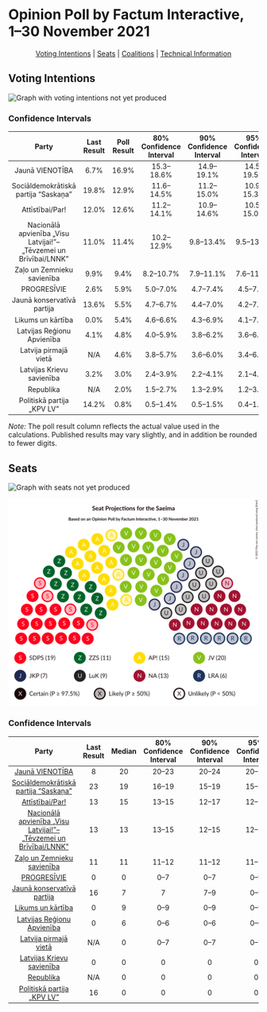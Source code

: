 # Opinion Poll by Factum Interactive, 1–30 November 2021

<p align="center"><a href="#voting-intentions">Voting Intentions</a> | <a href="#seats">Seats</a> | <a href="#coalitions">Coalitions</a> | <a href="#technical-information">Technical Information</a></p>

## Voting Intentions

![Graph with voting intentions not yet produced](2021-11-30-FactumInteractive.png "Voting Intentions")

### Confidence Intervals

| Party | Last Result | Poll Result | 80% Confidence Interval | 90% Confidence Interval | 95% Confidence Interval | 99% Confidence Interval |
|:-----:|:-----------:|:-----------:|:-----------------------:|:-----------------------:|:-----------------------:|:-----------------------:|
| Jaunā VIENOTĪBA | 6.7% | 16.9% | 15.3–18.6% |14.9–19.1% |14.5–19.5% |13.8–20.4% |
| Sociāldemokrātiskā partija “Saskaņa” | 19.8% | 12.9% | 11.6–14.5% |11.2–15.0% |10.9–15.3% |10.2–16.1% |
| Attīstībai/Par! | 12.0% | 12.6% | 11.2–14.1% |10.9–14.6% |10.5–15.0% |9.9–15.7% |
| Nacionālā apvienība „Visu Latvijai!”–„Tēvzemei un Brīvībai/LNNK” | 11.0% | 11.4% | 10.2–12.9% |9.8–13.4% |9.5–13.7% |8.9–14.5% |
| Zaļo un Zemnieku savienība | 9.9% | 9.4% | 8.2–10.7% |7.9–11.1% |7.6–11.5% |7.1–12.2% |
| PROGRESĪVIE | 2.6% | 5.9% | 5.0–7.0% |4.7–7.4% |4.5–7.7% |4.1–8.3% |
| Jaunā konservatīvā partija | 13.6% | 5.5% | 4.7–6.7% |4.4–7.0% |4.2–7.3% |3.8–7.9% |
| Likums un kārtība | 0.0% | 5.4% | 4.6–6.6% |4.3–6.9% |4.1–7.1% |3.7–7.7% |
| Latvijas Reģionu Apvienība | 4.1% | 4.8% | 4.0–5.9% |3.8–6.2% |3.6–6.5% |3.2–7.0% |
| Latvija pirmajā vietā | N/A | 4.6% | 3.8–5.7% |3.6–6.0% |3.4–6.2% |3.1–6.8% |
| Latvijas Krievu savienība | 3.2% | 3.0% | 2.4–3.9% |2.2–4.1% |2.1–4.4% |1.8–4.8% |
| Republika | N/A | 2.0% | 1.5–2.7% |1.3–2.9% |1.2–3.1% |1.0–3.5% |
| Politiskā partija „KPV LV” | 14.2% | 0.8% | 0.5–1.4% |0.5–1.5% |0.4–1.7% |0.3–2.0% |

*Note:* The poll result column reflects the actual value used in the calculations. Published results may vary slightly, and in addition be rounded to fewer digits.

## Seats

![Graph with seats not yet produced](2021-11-30-FactumInteractive-seats.png "Seats")

![Graph with seating plan not yet produced](2021-11-30-FactumInteractive-seating-plan.png "Seating Plan")

### Confidence Intervals

| Party | Last Result | Median | 80% Confidence Interval | 90% Confidence Interval | 95% Confidence Interval | 99% Confidence Interval |
|:-----:|:-----------:|:------:|:-----------------------:|:-----------------------:|:-----------------------:|:-----------------------:|
| <a href="#jaunā-vienotība">Jaunā VIENOTĪBA</a> | 8 | 20 | 20–23 |20–24 |20–25 |17–25 |
| <a href="#sociāldemokrātiskā-partija-“saskaņa”">Sociāldemokrātiskā partija “Saskaņa”</a> | 23 | 19 | 16–19 |15–19 |15–20 |15–20 |
| <a href="#attīstībai/par!">Attīstībai/Par!</a> | 13 | 15 | 13–15 |12–17 |12–17 |12–17 |
| <a href="#nacionālā-apvienība-„visu-latvijai!”–„tēvzemei-un-brīvībai/lnnk”">Nacionālā apvienība „Visu Latvijai!”–„Tēvzemei un Brīvībai/LNNK”</a> | 13 | 13 | 13–15 |12–15 |12–19 |11–19 |
| <a href="#zaļo-un-zemnieku-savienība">Zaļo un Zemnieku savienība</a> | 11 | 11 | 11–12 |11–12 |11–13 |7–13 |
| <a href="#progresīvie">PROGRESĪVIE</a> | 0 | 0 | 0–7 |0–7 |0–9 |0–9 |
| <a href="#jaunā-konservatīvā-partija">Jaunā konservatīvā partija</a> | 16 | 7 | 7 |7–9 |0–9 |0–9 |
| <a href="#likums-un-kārtība">Likums un kārtība</a> | 0 | 9 | 0–9 |0–9 |0–9 |0–9 |
| <a href="#latvijas-reģionu-apvienība">Latvijas Reģionu Apvienība</a> | 0 | 6 | 0–6 |0–6 |0–6 |0–7 |
| <a href="#latvija-pirmajā-vietā">Latvija pirmajā vietā</a> | N/A | 0 | 0–7 |0–7 |0–7 |0–7 |
| <a href="#latvijas-krievu-savienība">Latvijas Krievu savienība</a> | 0 | 0 | 0 |0 |0 |0 |
| <a href="#republika">Republika</a> | N/A | 0 | 0 |0 |0 |0 |
| <a href="#politiskā-partija-„kpv-lv”">Politiskā partija „KPV LV”</a> | 16 | 0 | 0 |0 |0 |0 |

